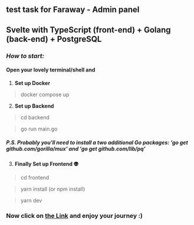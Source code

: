 
## test task for Faraway - Admin panel
## **Svelte** with **TypeScript** (front-end) + **Golang** (back-end) + **PostgreSQL**

###

### *How to start:*
#### Open your lovely terminal/shell and


1. **Set up Docker**
> docker compose up



2. **Set up Backend**
> cd backend

> go run main.go

##### P.S. Probably you'll need to install a two additional Go packages: ***'go get github.com/gorilla/mux'*** and ***'go get github.com/lib/pq'***



3. **Finally Set up Frontend 👽**

> cd frontend

> yarn install (or npm install)

> yarn dev

### Now click on [the Link](http://localhost:3000) and enjoy your journey :)
